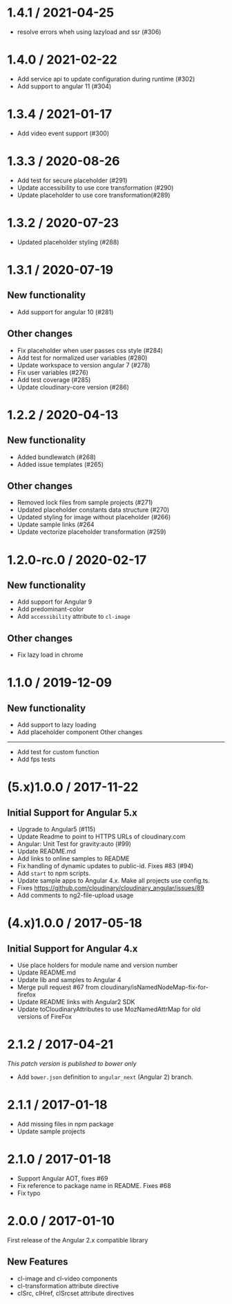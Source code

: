
1.4.1 / 2021-04-25
=============
* resolve errors wheh using lazyload and ssr (#306)


1.4.0 / 2021-02-22
==================
* Add service api to update configuration during runtime (#302)
* Add support to angular 11  (#304)

1.3.4 / 2021-01-17
==================
*  Add video event support (#300)

1.3.3 / 2020-08-26
==================
* Add test for secure placeholder (#291)
* Update accessibility to use core transformation (#290)
* Update placeholder to use core transformation(#289)



1.3.2 / 2020-07-23
=============
 * Updated placeholder styling (#288)



1.3.1 / 2020-07-19
=============

New functionality
-----------------
 * Add support for angular 10 (#281)

Other changes
-----------------
 * Fix placeholder when user passes css style (#284)
 * Add test for normalized user variables (#280)
 * Update workspace to version angular 7 (#278)
 * Fix user variables (#276)
 * Add test coverage (#285)
 * Update cloudinary-core version (#286)


1.2.2 / 2020-04-13
==================

New functionality
-----------------
* Added bundlewatch (#268)
* Added issue templates (#265) 

Other changes
-----------------
*  Removed lock files from sample projects (#271)
*  Updated placeholder constants data structure (#270)
*  Updated styling for image without placeholder (#266)
*  Update sample links (#264
*  Update vectorize placeholder transformation (#259)

1.2.0-rc.0 / 2020-02-17
=======================

New functionality
-----------------
* Add support for Angular 9
* Add predominant-color
* Add `accessibility` attribute to `cl-image`

Other changes
-----------------
* Fix lazy load in chrome 

1.1.0 / 2019-12-09
==================

New functionality
-----------------
* Add support to lazy loading
* Add placeholder component
Other changes
-------------
* Add test for custom function
* Add fps tests

(5.x)1.0.0 / 2017-11-22
=======================

## Initial Support for Angular 5.x

  * Upgrade to Angular5 (#115)
  * Update Readme to point to HTTPS URLs of cloudinary.com
  * Angular: Unit Test for gravity:auto (#99)
  * Update README.md
  * Add links to online samples to README
  * Fix handling of dynamic updates to public-id. Fixes #83 (#94)
  * Add `start` to npm scripts.
  * Update sample apps to Angular 4.x. Make all projects use config.ts.
  * Fixes https://github.com/cloudinary/cloudinary_angular/issues/89
  * Add comments to ng2-file-upload usage

(4.x)1.0.0 / 2017-05-18
=======================

## Initial Support for Angular 4.x

  * Use place holders for module name and version number
  * Update README.md
  * Update lib and samples to Angular 4
  * Merge pull request #67 from cloudinary/isNamedNodeMap-fix-for-firefox
  * Update README links with Angular2 SDK
  * Update toCloudinaryAttributes to use MozNamedAttrMap for old versions of FireFox

2.1.2 / 2017-04-21
==================

*This patch version is published to bower only*

  * Add `bower.json` definition to `angular_next` (Angular 2) branch.

2.1.1 / 2017-01-18
==================

  * Add missing files in npm package
  * Update sample projects

2.1.0 / 2017-01-18
==================

  * Support Angular AOT, fixes #69
  * Fix reference to package name in README. Fixes #68
  * Fix typo

2.0.0 / 2017-01-10
==================
First release of the Angular 2.x compatible library

New Features
------------

  * cl-image and cl-video components
  * cl-transformation attribute directive
  * clSrc, clHref, clSrcset attribute directives 
